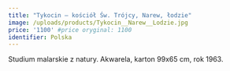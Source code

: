 ```yaml
---
title: "Tykocin – kościół Św. Trójcy, Narew, łodzie"
image: /uploads/products/Tykocin__Narew__Lodzie.jpg
price: '1100' #price oryginal: 1100
identifier: Polska
---
```


Studium malarskie z natury. Akwarela, karton 99x65 cm, rok 1963.